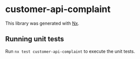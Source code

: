 # customer-api-complaint

This library was generated with [Nx](https://nx.dev).

## Running unit tests

Run `nx test customer-api-complaint` to execute the unit tests.
